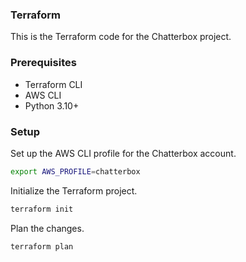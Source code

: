 ### Terraform

This is the Terraform code for the Chatterbox project.

### Prerequisites

- Terraform CLI
- AWS CLI
- Python 3.10+

### Setup

Set up the AWS CLI profile for the Chatterbox account.

```bash
export AWS_PROFILE=chatterbox
```

Initialize the Terraform project.

```bash
terraform init
```

Plan the changes.

```bash
terraform plan
```
